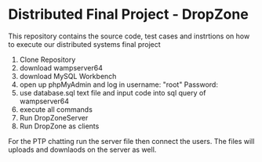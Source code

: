 # Distributed Final Project - DropZone
This repository contains the source code, test cases and instrtions on how to execute our distributed systems final project 

1. Clone Repository
2. download wampserver64
3. download MySQL Workbench
4. open up phpMyAdmin and log in username: "root" Password:
5. use database.sql text file and input code into sql query of wampserver64
6. execute all commands  
8. Run DropZoneServer
9. Run DropZone as clients

For the PTP chatting run the server file then connect the users. The files will uploads and downlaods on the server as well.

